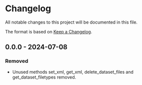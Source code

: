 # Changelog

All notable changes to this project will be documented in this file.

The format is based on [Keep a Changelog](https://keepachangelog.com/en/1.1.0/).

## 0.0.0 - 2024-07-08

### Removed

- Unused methods set_xml, get_xml, delete_dataset_files and get_dataset_filetypes removed.